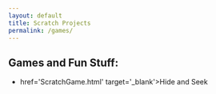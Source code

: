 ```yaml
---
layout: default
title: Scratch Projects
permalink: /games/
---
```

## Games and Fun Stuff:

* <a>href='ScratchGame.html' target='_blank'>Hide and Seek</a>
